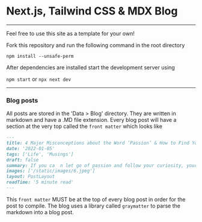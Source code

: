 # Next.js, Tailwind CSS & MDX Blog
__________________________________________
Feel free to use this site as a template for your own! 

Fork this repository and run the following command in the root directory

`npm install --unsafe-perm`

After dependencies are installed start the development server using

`npm start` or `npx next dev`
____________________
### Blog posts
All posts are stored in the 'Data > Blog' directory. They are written in markdown and have a .MD file extension. Every blog post will have a section at the very top called the `front matter` which looks like

```md
---
title: 4 Major Misconceptions about the Word ‘Passion’ & How to Find Yours
date: '2022-01-05'
tags: ['Life', 'Musings']
draft: false
summary: If you ca  n let go of passion and follow your curiosity, your curiosity just might lead you to your passion
images: ['/static/images/6.jpeg']
layout: PostLayout
readTime: '5 minute read'
---
```
This `front matter` MUST be at the top of every blog post in order for the post to compile. The blog uses a library called `graymatter` to parse the markdown into a blog post.


